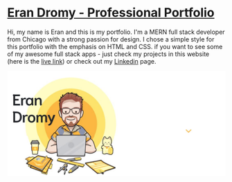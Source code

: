 # [Eran Dromy - Professional Portfolio](https://github.com/erandro)

Hi, my name is Eran and this is my portfolio.
I'm a MERN full stack developer from Chicago with a strong passion for design.
I chose a simple style for this portfolio with the emphasis on HTML and CSS. if you want to see some of my awesome full stack apps - just check my projects in this website (here is the [live link](https://erandro.github.io/EranPort/)) or check out my [Linkedin](https://www.linkedin.com/in/eran-dromy/) page.

<img src="./assets/images/webimg.jpg">